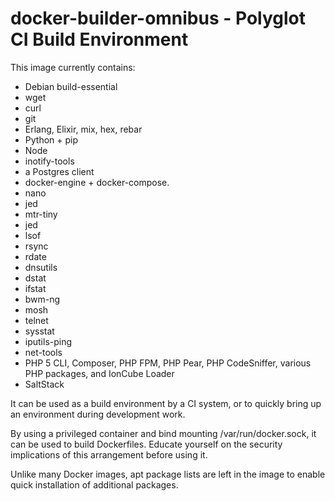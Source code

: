 # docker-builder-omnibus - Polyglot CI Build Environment

This image currently contains:
   * Debian build-essential
   * wget
   * curl
   * git
   * Erlang, Elixir, mix, hex, rebar
   * Python + pip
   * Node
   * inotify-tools
   * a Postgres client
   * docker-engine + docker-compose.
   * nano
   * jed
   * mtr-tiny
   * jed
   * lsof
   * rsync
   * rdate
   * dnsutils
   * dstat
   * ifstat
   * bwm-ng
   * mosh
   * telnet
   * sysstat
   * iputils-ping
   * net-tools
   * PHP 5 CLI, Composer, PHP FPM, PHP Pear, PHP CodeSniffer, various PHP packages, and IonCube Loader
   * SaltStack
   
It can be used as a build environment by a CI system, or to quickly bring up an environment during development work.

By using a privileged container and bind mounting /var/run/docker.sock, it can be used to build Dockerfiles. Educate
yourself on the security implications of this arrangement before using it.

Unlike many Docker images, apt package lists are left in the image to enable quick installation of additional packages.
